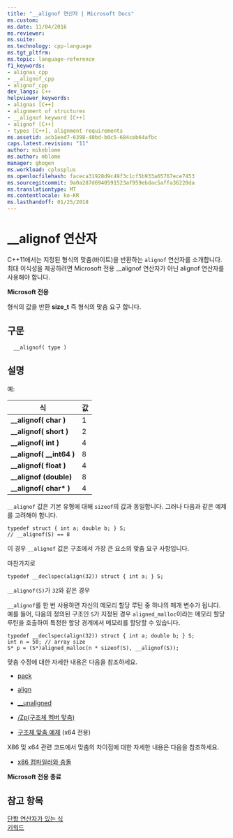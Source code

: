 ```yaml
---
title: "__alignof 연산자 | Microsoft Docs"
ms.custom: 
ms.date: 11/04/2016
ms.reviewer: 
ms.suite: 
ms.technology: cpp-language
ms.tgt_pltfrm: 
ms.topic: language-reference
f1_keywords:
- alignas_cpp
- __alignof_cpp
- alignof_cpp
dev_langs: C++
helpviewer_keywords:
- alignas [C++]
- alignment of structures
- __alignof keyword [C++]
- alignof [C++]
- types [C++], alignment requirements
ms.assetid: acb1eed7-6398-40bd-b0c5-684ceb64afbc
caps.latest.revision: "11"
author: mikeblome
ms.author: mblome
manager: ghogen
ms.workload: cplusplus
ms.openlocfilehash: faceca31928d9c49f3c1cf5b933a65767ece7453
ms.sourcegitcommit: 9a0a287d6940591523af959ebdac5affa36220da
ms.translationtype: MT
ms.contentlocale: ko-KR
ms.lasthandoff: 01/25/2018
---
```

# <a name="alignof-operator"></a>__alignof 연산자
C++11에서는 지정된 형식의 맞춤(바이트)을 반환하는 `alignof` 연산자를 소개합니다. 최대 이식성을 제공하려면 Microsoft 전용 __alignof 연산자가 아닌 alignof 연산자를 사용해야 합니다.  
  
 **Microsoft 전용**  
  
 형식의 값을 반환 **size_t** 즉 형식의 맞춤 요구 합니다.  
  
## <a name="syntax"></a>구문  
  
```  
  __alignof( type )
```  
  
## <a name="remarks"></a>설명  
 예:  
  
|식|값|  
|----------------|-----------|  
|**__alignof( char )**|1|  
|**__alignof( short )**|2|  
|**__alignof( int )**|4|  
|**__alignof( \__int64 )**|8|  
|**__alignof( float )**|4|  
|**__alignof (double)**|8|  
|**__alignof( char\* )**|4|  
  
 `__alignof` 값은 기본 유형에 대해 `sizeof`의 값과 동일합니다. 그러나 다음과 같은 예제를 고려해야 합니다.  
  
```  
typedef struct { int a; double b; } S;  
// __alignof(S) == 8  
```  
  
 이 경우 `__alignof` 값은 구조에서 가장 큰 요소의 맞춤 요구 사항입니다.  
  
 마찬가지로  
  
```  
typedef __declspec(align(32)) struct { int a; } S;  
```  
  
 `__alignof(S)`가 `32`와 같은 경우  
  
 `__alignof`를 한 번 사용하면 자신의 메모리 할당 루틴 중 하나의 매개 변수가 됩니다. 예를 들어, 다음의 정의된 구조인 `S`가 지정된 경우 `aligned_malloc`이라는 메모리 할당 루틴을 호출하여 특정한 할당 경계에서 메모리를 할당할 수 있습니다.  
  
```  
typedef __declspec(align(32)) struct { int a; double b; } S;  
int n = 50; // array size  
S* p = (S*)aligned_malloc(n * sizeof(S), __alignof(S));  
```  
  
 맞춤 수정에 대한 자세한 내용은 다음을 참조하세요.  
  
-   [pack](../preprocessor/pack.md)  
  
-   [align](../cpp/align-cpp.md)  
  
-   [__unaligned](../cpp/unaligned.md)  
  
-   [/Zp(구조체 멤버 맞춤)](../build/reference/zp-struct-member-alignment.md)  
  
-   [구조체 맞춤 예제](../build/examples-of-structure-alignment.md) (x64 전용)  
  
 X86 및 x64 관련 코드에서 맞춤의 차이점에 대한 자세한 내용은 다음을 참조하세요.  
  
-   [x86 컴파일러와 충돌](../build/conflicts-with-the-x86-compiler.md)  
  
**Microsoft 전용 종료**  
  
## <a name="see-also"></a>참고 항목  
 [단항 연산자가 있는 식](../cpp/expressions-with-unary-operators.md)   
 [키워드](../cpp/keywords-cpp.md)